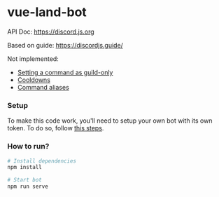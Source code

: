 # vue-land-bot

API Doc: https://discord.js.org

Based on guide: https://discordjs.guide/

Not implemented:

- [Setting a command as guild-only](https://discordjs.guide/commando/guild-only.html#setting-a-command-as-guild-only)
- [Cooldowns](https://discordjs.guide/command-handling/adding-features.html#cooldowns)
- [Command aliases](https://discordjs.guide/command-handling/adding-features.html#command-aliases)

### Setup

To make this code work, you'll need to setup your own bot with its own token.
To do so, follow [this steps](https://discordjs.guide/preparations/setting-up-a-bot-application.html).

### How to run?

```sh
# Install dependencies
npm install

# Start bot
npm run serve
```